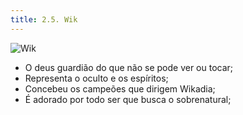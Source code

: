 ```yaml
---
title: 2.5. Wik
---
```


![Wik](../../../assets/wik.jpeg)

- O deus guardião do que não se pode ver ou tocar;
- Representa o oculto e os espíritos;
- Concebeu os campeões que dirigem Wikadia;
- É adorado por todo ser que busca o sobrenatural;